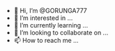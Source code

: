 - 👋 Hi, I’m @GORUNGA777
- 👀 I’m interested in ...
- 🌱 I’m currently learning ...
- 💞️ I’m looking to collaborate on ...
- 📫 How to reach me ...


